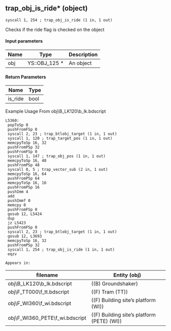 ## trap_obj_is_ride* (object)

`syscall 1, 254 ; trap_obj_is_ride (1 in, 1 out)`

Checks if the ride flag is checked on the object

#### Input parameters
| Name | Type | Description
|------|------|------------
| obj   | YS::OBJ_125 *   | An object


#### Return Parameters
| Name | Type
|------|-----
| is_ride   | bool   
Example Usage From obj\B_LK120\b_lk.bdscript
```plaintext
L5360:
 popToSp 0
 pushFromFSp 0
 syscall 2, 23 ; trap_btlobj_target (1 in, 1 out)
 syscall 1, 120 ; trap_target_pos (1 in, 1 out)
 memcpyToSp 16, 32
 pushFromPSp 32
 pushFromFSp 0
 syscall 1, 147 ; trap_obj_pos (1 in, 1 out)
 memcpyToSp 16, 48
 pushFromPSp 48
 syscall 0, 5 ; trap_vector_sub (2 in, 1 out)
 memcpyToSp 16, 64
 pushFromPSp 64
 memcpyToSp 16, 16
 pushFromPSp 16
 pushImm 4
 add 
 pushImmf 0
 memcpy 0
 pushFromFSp 0
 gosub 12, L5424
 dup 
 jz L5423
 pushFromFSp 0
 syscall 2, 23 ; trap_btlobj_target (1 in, 1 out)
 gosub 12, L3693
 memcpyToSp 16, 32
 pushFromPSp 32
 syscall 1, 254 ; trap_obj_is_ride (1 in, 1 out)
 eqzv
```





	Appears in:
| filename | Entity (obj)
|----------|-------------
| obj\B_LK120\b_lk.bdscript       | ((B) Groundshaker)          
| obj\F_TT000\f_tt.bdscript       | ((F) Tram (TT))          
| obj\F_WI360\f_wi.bdscript       | ((F) Building site’s platform (WI))          
| obj\F_WI360_PETE\f_wi.bdscript       | ((F) Building site’s platform (PETE) (WI))          



